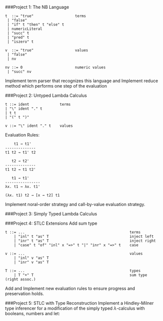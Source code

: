 ###Project 1: The NB Language

	t  ::= "true"                   terms
     | "false"
     | "if" t "then" t "else" t
     | numericLiteral
     | "succ" t
     | "pred" t
     | "iszero" t

	v  ::= "true"                   values
     | "false"
     | nv

	nv ::= 0                        numeric values
     | "succ" nv
     
Implement term parser that recognizes this language and Implement reduce method which performs one step of the evaluation

###Project 2: Untyped Lambda Calculus

	t ::= ident              terms
    | "\" ident "." t
    | t t
    | "(" t ")"

	v ::= "\" ident "." t    values
	
Evaluation Rules:

		t1 → t1'
	--------------
	t1 t2 → t1' t2
	
	   t2 → t2'
	--------------
	t1 t2 → t1 t2'
	
	   t1 → t1'
	----------------
	λx. t1 → λx. t1'
	
	(λx. t1) t2 → [x → t2] t1
	
Implement noral-order strategy and call-by-value evaluation strategy.

	
###Project 3: Simply Typed Lambda Calculus

###Project 4: STLC Extensions
Add sum type

	t ::= ...                                                terms
	    | "inl" t "as" T                                     inject left
	    | "inr" t "as" T                                     inject right
	    | "case" t "of" "inl" x "=>" t "|" "inr" x "=>" t    case
	
	v ::= ...                                                values
	    | "inl" v "as" T
	    | "inr" v "as" T
	
	T ::= ...                                                types
	    | T "+" T                                            sum type (right assoc.)

Add and Implement new evaluation rules to ensure progress and preservation holds.


###Project 5: STLC with Type Reconstruction
Implement a Hindley-Milner type inferencer for a modification of the simply typed $\lambda$-calculus with booleans, numbers and let: